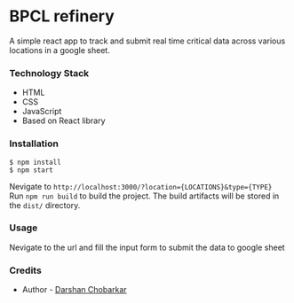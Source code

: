 # BPCL refinery

A simple react app to track and submit real time critical data across various locations in a google sheet.

### Technology Stack

- HTML
- CSS
- JavaScript
- Based on React library

### Installation

    $ npm install
    $ npm start

Nevigate to `http://localhost:3000/?location={LOCATIONS}&type={TYPE}`  
 Run `npm run build` to build the project. The build artifacts will be stored in the `dist/` directory.

### Usage

Nevigate to the url and fill the input form to submit the data to google sheet

### Credits

- Author - [Darshan Chobarkar](https://www.linkedin.com/in/dchobarkar/)
